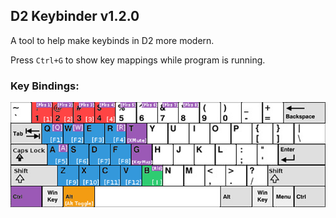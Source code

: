 ## D2 Keybinder v1.2.0

A tool to help make keybinds in D2 more modern.

Press `Ctrl+G` to show key mappings while program is running.

### Key Bindings:
![KeyMap.png](resources/KeyMap.png)